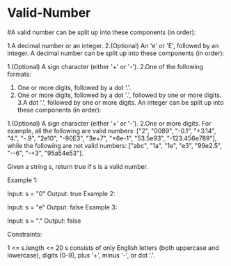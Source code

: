 # Valid-Number
#A valid number can be split up into these components (in order):

1.A decimal number or an integer.
2.(Optional) An 'e' or 'E', followed by an integer.
A decimal number can be split up into these components (in order):

1.(Optional) A sign character (either '+' or '-').
2.One of the following formats:
   1. One or more digits, followed by a dot '.'.
   2. One or more digits, followed by a dot '.', followed by one or more digits.
   3.A dot '.', followed by one or more digits.
An integer can be split up into these components (in order):

1.(Optional) A sign character (either '+' or '-').
2.One or more digits.
For example, all the following are valid numbers: ["2", "0089", "-0.1", "+3.14", "4.", "-.9", "2e10", "-90E3", "3e+7", "+6e-1", "53.5e93", "-123.456e789"], while the following are not valid numbers: ["abc", "1a", "1e", "e3", "99e2.5", "--6", "-+3", "95a54e53"].

Given a string s, return true if s is a valid number.

 

Example 1:

Input: s = "0"
Output: true
Example 2:

Input: s = "e"
Output: false
Example 3:

Input: s = "."
Output: false
 

Constraints:

1 <= s.length <= 20
s consists of only English letters (both uppercase and lowercase), digits (0-9), plus '+', minus '-', or dot '.'.
